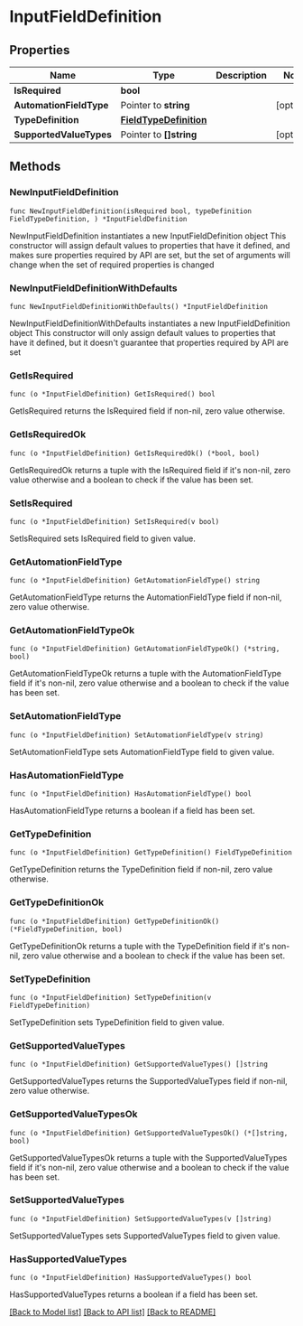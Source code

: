 # InputFieldDefinition

## Properties

Name | Type | Description | Notes
------------ | ------------- | ------------- | -------------
**IsRequired** | **bool** |  | 
**AutomationFieldType** | Pointer to **string** |  | [optional] 
**TypeDefinition** | [**FieldTypeDefinition**](FieldTypeDefinition.md) |  | 
**SupportedValueTypes** | Pointer to **[]string** |  | [optional] 

## Methods

### NewInputFieldDefinition

`func NewInputFieldDefinition(isRequired bool, typeDefinition FieldTypeDefinition, ) *InputFieldDefinition`

NewInputFieldDefinition instantiates a new InputFieldDefinition object
This constructor will assign default values to properties that have it defined,
and makes sure properties required by API are set, but the set of arguments
will change when the set of required properties is changed

### NewInputFieldDefinitionWithDefaults

`func NewInputFieldDefinitionWithDefaults() *InputFieldDefinition`

NewInputFieldDefinitionWithDefaults instantiates a new InputFieldDefinition object
This constructor will only assign default values to properties that have it defined,
but it doesn't guarantee that properties required by API are set

### GetIsRequired

`func (o *InputFieldDefinition) GetIsRequired() bool`

GetIsRequired returns the IsRequired field if non-nil, zero value otherwise.

### GetIsRequiredOk

`func (o *InputFieldDefinition) GetIsRequiredOk() (*bool, bool)`

GetIsRequiredOk returns a tuple with the IsRequired field if it's non-nil, zero value otherwise
and a boolean to check if the value has been set.

### SetIsRequired

`func (o *InputFieldDefinition) SetIsRequired(v bool)`

SetIsRequired sets IsRequired field to given value.


### GetAutomationFieldType

`func (o *InputFieldDefinition) GetAutomationFieldType() string`

GetAutomationFieldType returns the AutomationFieldType field if non-nil, zero value otherwise.

### GetAutomationFieldTypeOk

`func (o *InputFieldDefinition) GetAutomationFieldTypeOk() (*string, bool)`

GetAutomationFieldTypeOk returns a tuple with the AutomationFieldType field if it's non-nil, zero value otherwise
and a boolean to check if the value has been set.

### SetAutomationFieldType

`func (o *InputFieldDefinition) SetAutomationFieldType(v string)`

SetAutomationFieldType sets AutomationFieldType field to given value.

### HasAutomationFieldType

`func (o *InputFieldDefinition) HasAutomationFieldType() bool`

HasAutomationFieldType returns a boolean if a field has been set.

### GetTypeDefinition

`func (o *InputFieldDefinition) GetTypeDefinition() FieldTypeDefinition`

GetTypeDefinition returns the TypeDefinition field if non-nil, zero value otherwise.

### GetTypeDefinitionOk

`func (o *InputFieldDefinition) GetTypeDefinitionOk() (*FieldTypeDefinition, bool)`

GetTypeDefinitionOk returns a tuple with the TypeDefinition field if it's non-nil, zero value otherwise
and a boolean to check if the value has been set.

### SetTypeDefinition

`func (o *InputFieldDefinition) SetTypeDefinition(v FieldTypeDefinition)`

SetTypeDefinition sets TypeDefinition field to given value.


### GetSupportedValueTypes

`func (o *InputFieldDefinition) GetSupportedValueTypes() []string`

GetSupportedValueTypes returns the SupportedValueTypes field if non-nil, zero value otherwise.

### GetSupportedValueTypesOk

`func (o *InputFieldDefinition) GetSupportedValueTypesOk() (*[]string, bool)`

GetSupportedValueTypesOk returns a tuple with the SupportedValueTypes field if it's non-nil, zero value otherwise
and a boolean to check if the value has been set.

### SetSupportedValueTypes

`func (o *InputFieldDefinition) SetSupportedValueTypes(v []string)`

SetSupportedValueTypes sets SupportedValueTypes field to given value.

### HasSupportedValueTypes

`func (o *InputFieldDefinition) HasSupportedValueTypes() bool`

HasSupportedValueTypes returns a boolean if a field has been set.


[[Back to Model list]](../README.md#documentation-for-models) [[Back to API list]](../README.md#documentation-for-api-endpoints) [[Back to README]](../README.md)


